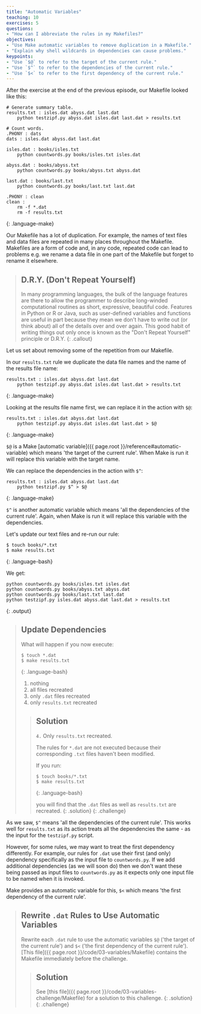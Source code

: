 ```yaml
---
title: "Automatic Variables"
teaching: 10
exercises: 5
questions:
- "How can I abbreviate the rules in my Makefiles?"
objectives:
- "Use Make automatic variables to remove duplication in a Makefile."
- "Explain why shell wildcards in dependencies can cause problems."
keypoints:
- "Use `$@` to refer to the target of the current rule."
- "Use `$^` to refer to the dependencies of the current rule."
- "Use `$<` to refer to the first dependency of the current rule."
---
```


After the exercise at the end of the previous episode, our Makefile looked like
this:

~~~
# Generate summary table.
results.txt : isles.dat abyss.dat last.dat
	python testzipf.py abyss.dat isles.dat last.dat > results.txt

# Count words.
.PHONY : dats
dats : isles.dat abyss.dat last.dat

isles.dat : books/isles.txt
	python countwords.py books/isles.txt isles.dat

abyss.dat : books/abyss.txt
	python countwords.py books/abyss.txt abyss.dat

last.dat : books/last.txt
	python countwords.py books/last.txt last.dat

.PHONY : clean
clean :
	rm -f *.dat
	rm -f results.txt
~~~
{: .language-make}

Our Makefile has a lot of duplication. For example, the names of text
files and data files are repeated in many places throughout the
Makefile. Makefiles are a form of code and, in any code, repeated code
can lead to problems e.g. we rename a data file in one part of the
Makefile but forget to rename it elsewhere.

> ## D.R.Y. (Don't Repeat Yourself)
>
> In many programming languages, the bulk of the language features are
> there to allow the programmer to describe long-winded computational
> routines as short, expressive, beautiful code.  Features in Python
> or R or Java, such as user-defined variables and functions are useful in
> part because they mean we don't have to write out (or think about)
> all of the details over and over again.  This good habit of writing
> things out only once is known as the "Don't Repeat Yourself"
> principle or D.R.Y.
{: .callout}

Let us set about removing some of the repetition from our Makefile.

In our `results.txt` rule we duplicate the data file names and the
name of the results file name:

~~~
results.txt : isles.dat abyss.dat last.dat
	python testzipf.py abyss.dat isles.dat last.dat > results.txt
~~~
{: .language-make}

Looking at the results file name first, we can replace it in the action
with `$@`:

~~~
results.txt : isles.dat abyss.dat last.dat
	python testzipf.py abyss.dat isles.dat last.dat > $@
~~~
{: .language-make}

`$@` is a Make
[automatic variable]({{ page.root }}/reference#automatic-variable)
which means 'the target of the current rule'. When Make is run it will
replace this variable with the target name.

We can replace the dependencies in the action with `$^`:

~~~
results.txt : isles.dat abyss.dat last.dat
	python testzipf.py $^ > $@
~~~
{: .language-make}

`$^` is another automatic variable which means 'all the dependencies
of the current rule'. Again, when Make is run it will replace this
variable with the dependencies.

Let's update our text files and re-run our rule:

~~~
$ touch books/*.txt
$ make results.txt
~~~
{: .language-bash}

We get:

~~~
python countwords.py books/isles.txt isles.dat
python countwords.py books/abyss.txt abyss.dat
python countwords.py books/last.txt last.dat
python testzipf.py isles.dat abyss.dat last.dat > results.txt
~~~
{: .output}


> ## Update Dependencies
>
> What will happen if you now execute:
>
> ~~~
> $ touch *.dat
> $ make results.txt
> ~~~
> {: .language-bash}
>
> 1. nothing
> 2. all files recreated
> 3. only `.dat` files recreated
> 4. only `results.txt` recreated
>
> > ## Solution
> > `4.` Only `results.txt` recreated.
> >
> > The rules for `*.dat` are not executed because their corresponding `.txt` files
> > haven't been modified.
> >
> > If you run:
> >
> > ~~~
> > $ touch books/*.txt
> > $ make results.txt
> > ~~~
> > {: .language-bash}
> >
> > you will find that the `.dat` files as well as `results.txt` are recreated.
> {: .solution}
{: .challenge}

As we saw, `$^` means 'all the dependencies of the current rule'. This
works well for `results.txt` as its action treats all the dependencies
the same - as the input for the `testzipf.py` script.

However, for some rules, we may want to treat the first dependency
differently. For example, our rules for `.dat` use their first (and
only) dependency specifically as the input file to `countwords.py`. If
we add additional dependencies (as we will soon do) then we don't want
these being passed as input files to `countwords.py` as it expects only
one input file to be named when it is invoked.

Make provides an automatic variable for this, `$<` which means 'the
first dependency of the current rule'.

> ## Rewrite `.dat` Rules to Use Automatic Variables
>
> Rewrite each `.dat` rule to use the automatic variables `$@` ('the
> target of the current rule') and `$<` ('the first dependency of the
> current rule').
> [This file]({{ page.root }}/code/03-variables/Makefile) contains
> the Makefile immediately before the challenge.
>
> > ## Solution
> > See [this file]({{ page.root }}/code/03-variables-challenge/Makefile)
> > for a solution to this challenge.
> {: .solution}
{: .challenge}
